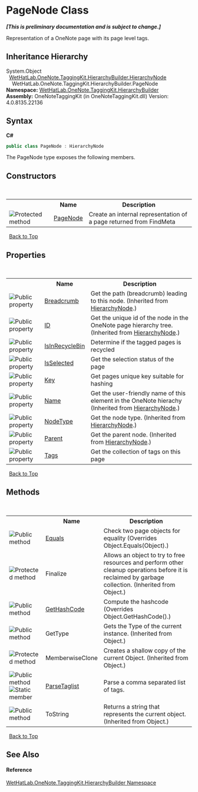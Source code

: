 # PageNode Class
 _**\[This is preliminary documentation and is subject to change.\]**_

Representation of a OneNote page with its page level tags.


## Inheritance Hierarchy
System.Object<br />&nbsp;&nbsp;<a href="f01a25b1-a2fc-25d2-ee15-630216a9c12e.md">WetHatLab.OneNote.TaggingKit.HierarchyBuilder.HierarchyNode</a><br />&nbsp;&nbsp;&nbsp;&nbsp;WetHatLab.OneNote.TaggingKit.HierarchyBuilder.PageNode<br />
**Namespace:**&nbsp;<a href="886a8d6b-3c89-17b1-a6bd-f04dfde95aba.md">WetHatLab.OneNote.TaggingKit.HierarchyBuilder</a><br />**Assembly:**&nbsp;OneNoteTaggingKit (in OneNoteTaggingKit.dll) Version: 4.0.8135.22136

## Syntax

**C#**<br />
``` C#
public class PageNode : HierarchyNode
```

The PageNode type exposes the following members.


## Constructors
&nbsp;<table><tr><th></th><th>Name</th><th>Description</th></tr><tr><td>![Protected method](media/protmethod.gif "Protected method")</td><td><a href="7d5e2c66-a3aa-609d-575f-65d5e4d1d722.md">PageNode</a></td><td>
Create an internal representation of a page returned from FindMeta</td></tr></table>&nbsp;
<a href="#pagenode-class">Back to Top</a>

## Properties
&nbsp;<table><tr><th></th><th>Name</th><th>Description</th></tr><tr><td>![Public property](media/pubproperty.gif "Public property")</td><td><a href="80092898-bea1-a36a-138a-5f28a5a597a9.md">Breadcrumb</a></td><td>
Get the path (breadcrumb) leading to this node.
 (Inherited from <a href="f01a25b1-a2fc-25d2-ee15-630216a9c12e.md">HierarchyNode</a>.)</td></tr><tr><td>![Public property](media/pubproperty.gif "Public property")</td><td><a href="a93d2601-7059-54c4-42ac-51ed6d069161.md">ID</a></td><td>
Get the unique id of the node in the OneNote page hierarchy tree.
 (Inherited from <a href="f01a25b1-a2fc-25d2-ee15-630216a9c12e.md">HierarchyNode</a>.)</td></tr><tr><td>![Public property](media/pubproperty.gif "Public property")</td><td><a href="3922877c-caf0-6d14-359e-6bbd452350cf.md">IsInRecycleBin</a></td><td>
Determine if the tagged pages is recycled</td></tr><tr><td>![Public property](media/pubproperty.gif "Public property")</td><td><a href="06fe2fa2-28c1-03b6-fda0-f67b71e35679.md">IsSelected</a></td><td>
Get the selection status of the page</td></tr><tr><td>![Public property](media/pubproperty.gif "Public property")</td><td><a href="82a41f64-7e0a-9504-c312-8665ec8d709c.md">Key</a></td><td>
Get pages unique key suitable for hashing</td></tr><tr><td>![Public property](media/pubproperty.gif "Public property")</td><td><a href="6ce12bbc-bf55-f393-568e-84c0863e9b1f.md">Name</a></td><td>
Get the user-friendly name of this element in the OneNote hierachy
 (Inherited from <a href="f01a25b1-a2fc-25d2-ee15-630216a9c12e.md">HierarchyNode</a>.)</td></tr><tr><td>![Public property](media/pubproperty.gif "Public property")</td><td><a href="0e67a37f-4657-2d81-a421-d6b723369f2e.md">NodeType</a></td><td>
Get the node type.
 (Inherited from <a href="f01a25b1-a2fc-25d2-ee15-630216a9c12e.md">HierarchyNode</a>.)</td></tr><tr><td>![Public property](media/pubproperty.gif "Public property")</td><td><a href="3d6c8551-cbc9-9a4c-28ee-8a685f1e8054.md">Parent</a></td><td>
Get the parent node.
 (Inherited from <a href="f01a25b1-a2fc-25d2-ee15-630216a9c12e.md">HierarchyNode</a>.)</td></tr><tr><td>![Public property](media/pubproperty.gif "Public property")</td><td><a href="31402f1b-e123-68a6-1e25-0f9f54ed33d3.md">Tags</a></td><td>
Get the collection of tags on this page</td></tr></table>&nbsp;
<a href="#pagenode-class">Back to Top</a>

## Methods
&nbsp;<table><tr><th></th><th>Name</th><th>Description</th></tr><tr><td>![Public method](media/pubmethod.gif "Public method")</td><td><a href="af40a7e2-8e6b-8f74-b14b-7bd9429c0308.md">Equals</a></td><td>
Check two page objects for equality
 (Overrides Object.Equals(Object).)</td></tr><tr><td>![Protected method](media/protmethod.gif "Protected method")</td><td>Finalize</td><td>
Allows an object to try to free resources and perform other cleanup operations before it is reclaimed by garbage collection.
 (Inherited from Object.)</td></tr><tr><td>![Public method](media/pubmethod.gif "Public method")</td><td><a href="539fa1e9-8fb9-001b-bb72-e1c639d1741a.md">GetHashCode</a></td><td>
Compute the hashcode
 (Overrides Object.GetHashCode().)</td></tr><tr><td>![Public method](media/pubmethod.gif "Public method")</td><td>GetType</td><td>
Gets the Type of the current instance.
 (Inherited from Object.)</td></tr><tr><td>![Protected method](media/protmethod.gif "Protected method")</td><td>MemberwiseClone</td><td>
Creates a shallow copy of the current Object.
 (Inherited from Object.)</td></tr><tr><td>![Public method](media/pubmethod.gif "Public method")![Static member](media/static.gif "Static member")</td><td><a href="a2ee7bd6-86df-a289-9b91-9aa1d5e53d73.md">ParseTaglist</a></td><td>
Parse a comma separated list of tags.</td></tr><tr><td>![Public method](media/pubmethod.gif "Public method")</td><td>ToString</td><td>
Returns a string that represents the current object.
 (Inherited from Object.)</td></tr></table>&nbsp;
<a href="#pagenode-class">Back to Top</a>

## See Also


#### Reference
<a href="886a8d6b-3c89-17b1-a6bd-f04dfde95aba.md">WetHatLab.OneNote.TaggingKit.HierarchyBuilder Namespace</a><br />